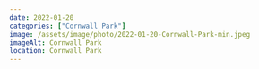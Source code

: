 ```yaml
---
date: 2022-01-20
categories: ["Cornwall Park"]
image: /assets/image/photo/2022-01-20-Cornwall-Park-min.jpeg
imageAlt: Cornwall Park
location: Cornwall Park
---
```

